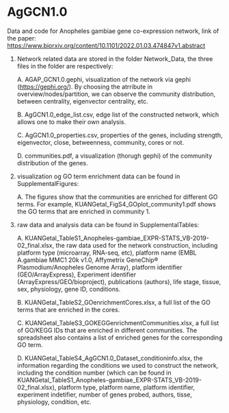 # AgGCN1.0
Data and code for Anopheles gambiae gene co-expression network, link of the paper: https://www.biorxiv.org/content/10.1101/2022.01.03.474847v1.abstract  

1. Network related data are stored in the folder Network_Data, the three files in the folder are respectively:

   A. AGAP_GCN1.0.gephi, visualization of the network via gephi (https://gephi.org/). By choosing the atrribute in overview/nodes/partition, we can observe the community distribution, between centrality, eigenvector centrality, etc.
   
   B. AgGCN1.0_edge_list.csv, edge list of the constructed network, which allows one to make their own analysis.
   
   C. AgGCN1.0_properties.csv, properties of the genes, including strength, eigenvector, close, betweenness, community, cores or not.
   
   D. communities.pdf, a visualization (thorugh gephi) of the community distribution of the genes.
   
2. visualization og GO term enrichment data can be found in SupplementalFigures: 

   A. The figures show that the communities are enriched for different GO terms. For example, KUANGetal_FigS4_GOplot_community1.pdf shows the GO terms that are enriched in community 1.
  
3. raw data and analysis data can be found in SupplementalTables:

   A. KUANGetal_TableS1_Anopheles-gambiae_EXPR-STATS_VB-2019-02_final.xlsx, the raw data used for the network construction, including platform type (microarray, RNA-seq, etc), platform name (EMBL A.gambiae MMC1 20k v1.0, Affymetrix GeneChip® Plasmodium/Anopheles Genome Array), platform identifier (GEO/ArrayExpress), Experiment identifier (ArrayExpress/GEO/bioproject), publications (authors), life stage, tissue, sex, physiology, gene ID, conditions.
   
   B. KUANGetal_TableS2_GOenrichmentCores.xlsx, a full list of the GO terms that are enriched in the cores.
   
   C. KUANGetal_TableS3_GOKEGGenrichmentCommunities.xlsx, a full list of GO/KEGG IDs that are enriched in different communities. The spreadsheet also contains a list of enriched genes for the corresponding GO term.
   
   D. KUANGetal_TableS4_AgGCN1.0_Dataset_conditioninfo.xlsx, the information regarding the conditions we used to construct the network, including the condition number (which can be found in KUANGetal_TableS1_Anopheles-gambiae_EXPR-STATS_VB-2019-02_final.xlsx), platform type, platform name, platform identifier, experiment indetifier, number of genes probed, authors, tisse, physiology, condition, etc.
     
